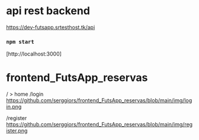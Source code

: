 # api rest backend
https://dev-futsapp.srtesthost.tk/api


### `npm start`
[http://localhost:3000]


# frontend_FutsApp_reservas
/ > home
/login
https://github.com/serggiors/frontend_FutsApp_reservas/blob/main/img/login.png

/register
https://github.com/serggiors/frontend_FutsApp_reservas/blob/main/img/register.png
